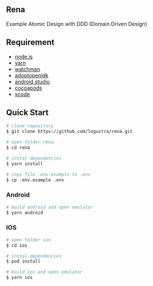 ## Rena
Example Atomic Design with DDD (Domain Driven Design)

## Requirement
  - [node.js](http://nodejs.org/)
  - [yarn](https://yarnpkg.com/en/)
  - [watchman](https://facebook.github.io/watchman/docs/install.html#buildinstall)
  - [adoptopenjdk](https://adoptopenjdk.net/)
  - [android studio](https://developer.android.com/studio)
  - [cocoapods](https://cocoapods.org/)
  - [xcode](https://developer.apple.com/xcode/)
    
## Quick Start

```bash
# clone repository
$ git clone https://github.com/logustra/rena.git

# open folder rena
$ cd rena

# instal dependencies
$ yarn install

# copy file .env.example to .env
$ cp .env.example .env
```

### Android

```bash
# build android and open emulator
$ yarn android
```

### IOS

```bash
# open folder ios
$ cd ios

# instal dependencies
$ pod install

# build ios and open emulator
$ yarn ios
```

